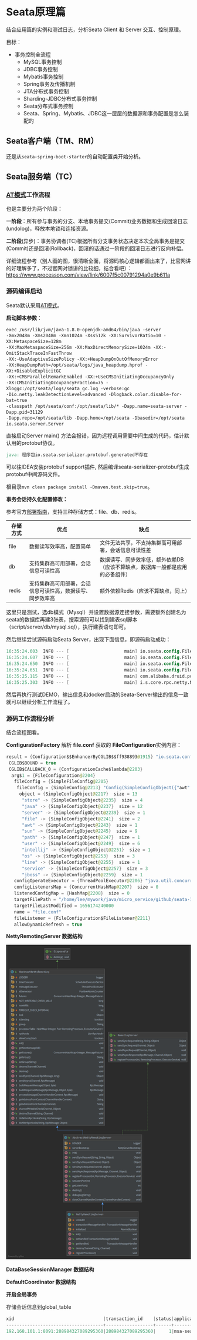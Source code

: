 # Seata原理篇

结合应用篇的实例和测试日志，分析Seata Client 和 Server 交互、控制原理。

目标：

+ 事务控制全流程
  + MySQL事务控制
  + JDBC事务控制
  + Mybatis事务控制
  + Spring事务及传播机制
  + JTA分布式事务控制
  + Sharding-JDBC分布式事务控制
  + Seata分布式事务控制
  + Seata、Spring、Mybatis、JDBC这一层层的数据源和事务配置是怎么装配的



## Seata客户端（TM、RM）

还是从`seata-spring-boot-starter`的自动配置类开始分析。





## Seata服务端（TC）

### [AT模式](https://seata.io/zh-cn/docs/dev/mode/at-mode.html)工作流程

也是主要分为两个阶段：

**一阶段**：所有参与事务的分支、本地事务提交(Commit)业务数据和生成回滚日志(undolog)，释放本地锁和连接资源。

**二阶段**(异步)：事务协调者(TC)根据所有分支事务状态决定本次全局事务是提交(Commit)还是回滚(Rollback)，回滚的话通过一阶段的回滚日志进行反向补偿。

详细流程参考（别人画的图，很清晰全面，将源码核心逻辑都画出来了，比官网讲的好理解多了，不过官网对锁讲的比较细，结合看吧）：
https://www.processon.com/view/link/6007f5c00791294a0e9b611a

### 源码编译启动

Seata默认采用[AT模式](https://seata.io/zh-cn/docs/dev/mode/at-mode.html)。

**启动脚本参数**：

```shell
exec /usr/lib/jvm/java-1.8.0-openjdk-amd64/bin/java -server 
-Xmx2048m -Xms2048m -Xmn1024m -Xss512k -XX:SurvivorRatio=10 -XX:MetaspaceSize=128m 
-XX:MaxMetaspaceSize=256m -XX:MaxDirectMemorySize=1024m -XX:-OmitStackTraceInFastThrow 
-XX:-UseAdaptiveSizePolicy -XX:+HeapDumpOnOutOfMemoryError 
-XX:HeapDumpPath=/opt/seata/logs/java_heapdump.hprof -XX:+DisableExplicitGC 
-XX:+CMSParallelRemarkEnabled -XX:+UseCMSInitiatingOccupancyOnly 
-XX:CMSInitiatingOccupancyFraction=75 -Xloggc:/opt/seata/logs/seata_gc.log -verbose:gc 
-Dio.netty.leakDetectionLevel=advanced -Dlogback.color.disable-for-bat=true 
-classpath /opt/seata/conf:/opt/seata/lib/* -Dapp.name=seata-server -Dapp.pid=31129 
-Dapp.repo=/opt/seata/lib -Dapp.home=/opt/seata -Dbasedir=/opt/seata io.seata.server.Server
```

直接启动Server main() 方法会报错，因为远程调用需要中间生成的代码，估计默认用的protobuf协议。

```verilog
java: 程序包io.seata.serializer.protobuf.generated不存在
```

可以往IDEA安装protobuf support插件, 然后编译seata-serializer-protobuf生成protobuf中间源码文件。

根目录`mvn clean package install -Dmaven.test.skip=true`。

**事务会话持久化配置修改：**

参考官方[部署指南](https://seata.io/zh-cn/docs/ops/deploy-guide-beginner.html)，支持三种存储方式：file、db、redis。

| 存储方式 | 优点                                                       | 缺点                                                         |
| -------- | ---------------------------------------------------------- | ------------------------------------------------------------ |
| file     | 数据读写效率高，配置简单                                   | 文件无法共享，不支持集群高可用部署，会话信息可读性差         |
| db       | 支持集群高可用部署，会话信息可读性高                       | 数据读写、同步效率低，额外依赖DB（应该不算缺点，数据库一般都是应用的必备组件） |
| redis    | 支持集群高可用部署，会话信息可读性高，数据读写、同步效率高 | 额外依赖Redis（应该不算缺点，同上）                          |

这里只是测试，选db模式（Mysql）并设置数据源连接参数，需要额外创建名为seata的数据库再建3张表，搜索源码可以找到建表sql脚本（script/server/db/mysql.sql），执行建表语句即可。

然后继续尝试源码启动Seata Server，出现下面信息，即源码启动成功：

```verilog
16:35:24.603  INFO --- [                     main] io.seata.config.FileConfiguration        : The file name of the operation is registry
16:35:24.607  INFO --- [                     main] io.seata.config.FileConfiguration        : The configuration file used is /home/lee/mywork/java/micro_service/github/seata-1.4.0/server/target/classes/registry.conf
16:35:24.650  INFO --- [                     main] io.seata.config.FileConfiguration        : The file name of the operation is file.conf
16:35:24.651  INFO --- [                     main] io.seata.config.FileConfiguration        : The configuration file used is file.conf
16:35:25.115  INFO --- [                     main] com.alibaba.druid.pool.DruidDataSource   : {dataSource-1} inited
16:35:25.303  INFO --- [                     main] i.s.core.rpc.netty.NettyServerBootstrap  : Server started, listen port: 8091
```

然后再执行测试DEMO，输出信息和docker启动的Seata-Server输出的信息一致就可以继续分析工作流程了。

### 源码工作流程分析

结合流程图看。

**ConfigurationFactory** 解析 **file.conf** 获取的 **FileConfiguration**实例内容：

```java
result = {Configuration$$EnhancerByCGLIB$$ff938893@1915} "io.seata.config.FileConfiguration@6646153"
 CGLIB$BOUND = true
 CGLIB$CALLBACK_0 = {ConfigurationCache$lambda@2203} 
  arg$1 = {FileConfiguration@2204} 
   fileConfig = {SimpleFileConfig@2205} 
    fileConfig = {SimpleConfig@2213} "Config(SimpleConfigObject({"awt":{"toolkit":"sun.awt.X11.XToolkit"},"file":{"encoding":{"pkg":"sun.io"},"separator":"/"},"intellij":{"debug":{"agent":"true"}},"java":{"awt":{"graphicsenv":"sun.awt.X11GraphicsEnvironment","printerjob":"sun.print.PSPrinterJob"},"class":{"path":"/usr/lib/jvm/java-1.8.0-openjdk-amd64/jre/lib/charsets.jar:/usr/lib/jvm/java-1.8.0-openjdk-amd64/jre/lib/ext/cldrdata.jar:/usr/lib/jvm/java-1.8.0-openjdk-amd64/jre/lib/ext/dnsns.jar:/usr/lib/jvm/java-1.8.0-openjdk-amd64/jre/lib/ext/jaccess.jar:/usr/lib/jvm/java-1.8.0-openjdk-amd64/jre/lib/ext/localedata.jar:/usr/lib/jvm/java-1.8.0-openjdk-amd64/jre/lib/ext/nashorn.jar:/usr/lib/jvm/java-1.8.0-openjdk-amd64/jre/lib/ext/sunec.jar:/usr/lib/jvm/java-1.8.0-openjdk-amd64/jre/lib/ext/sunjce_provider.jar:/usr/lib/jvm/java-1.8.0-openjdk-amd64/jre/lib/ext/sunpkcs11.jar:/usr/lib/jvm/java-1.8.0-openjdk-amd64/jre/lib/ext/zipfs.jar:/usr/lib/jvm/java-1.8.0-openjdk-amd64/jre/lib/jce.jar:/usr/lib/jvm/java-1.8.0-openjdk-amd64/jre/li"
     object = {SimpleConfigObject@2217}  size = 13
      "store" -> {SimpleConfigObject@2235}  size = 4
      "java" -> {SimpleConfigObject@2237}  size = 12
      "server" -> {SimpleConfigObject@2239}  size = 1
      "file" -> {SimpleConfigObject@2241}  size = 2
      "awt" -> {SimpleConfigObject@2243}  size = 1
      "sun" -> {SimpleConfigObject@2245}  size = 9
      "path" -> {SimpleConfigObject@2247}  size = 1
      "user" -> {SimpleConfigObject@2249}  size = 6
      "intellij" -> {SimpleConfigObject@2251}  size = 1
      "os" -> {SimpleConfigObject@2253}  size = 3
      "line" -> {SimpleConfigObject@2255}  size = 1
      "service" -> {SimpleConfigObject@2257}  size = 3
      "jboss" -> {SimpleConfigObject@2259}  size = 1
   configOperateExecutor = {ThreadPoolExecutor@2206} "java.util.concurrent.ThreadPoolExecutor@21507a04[Running, pool size = 1, active threads = 0, queued tasks = 0, completed tasks = 2]"
   configListenersMap = {ConcurrentHashMap@2207}  size = 0
   listenedConfigMap = {HashMap@2208}  size = 0
   targetFilePath = "/home/lee/mywork/java/micro_service/github/seata-1.4.0/server/target/classes/file.conf"
   targetFileLastModified = 1656174240000
   name = "file.conf"
   fileListener = {FileConfiguration$FileListener@2211} 
   allowDynamicRefresh = true
```

**NettyRemotingServer 数据结构**

![](imgs/UML-NettyRemotingServer.png)

**DataBaseSessionManager 数据结构**



**DefaultCoordinator 数据结构**



**开启全局事务**

存储会话信息到global_table

```verilog
xid                                  |transaction_id    |status|application_id|transaction_service_group|transaction_name|timeout|begin_time   |application_data|gmt_create         |gmt_modified       |
-------------------------------------+------------------+------+--------------+-------------------------+----------------+-------+-------------+----------------+-------------------+-------------------+
192.168.101.1:8091:288984327089295360|288984327089295360|     1|msa-seata     |my_test_tx_group         |createOrder     |  60000|1657334432647|                |2022-07-09 10:40:32|2022-07-09 10:40:32|
```

